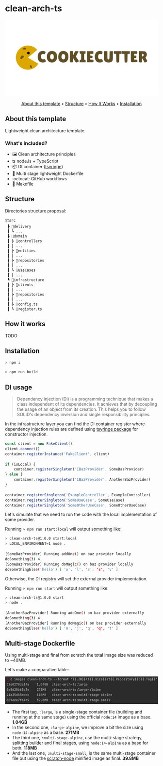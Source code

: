 # clean-arch-ts
<p align="center">
  <img src="docs/cookiecutter-logo.png" alt="Template"><br>
</p>
<p align="center">
  <a href="#about-this-template">About this template</a> •
  <a href="#structure">Structure</a> •
  <a href="#how-it-works">How It Works</a> •
  <a href="#installation">Installation</a><br>
</p>

## About this template
Lightweight clean architecture template.

### What's included?
- 🖼️ Clean architecture principles
- ʦ nodeJs + TypeScript
- 📦 DI container ([tsyringe](https://github.com/microsoft/tsyringe))
- :whale: Multi stage lightweight Dockerfile 
- :octocat: GitHub workflows
- 🔧 Makefile

## Structure
Directories structure proposal:

```text
📦src
 ┣ 📂delivery
 ┃ ┗ ...
 ┣ 📂domain
 ┃ ┣ 📂controllers
 ┃ ┃ ...
 ┃ ┣ 📂entities
 ┃ ┃ ...
 ┃ ┣ 📂repositories
 ┃ ┃ ...
 ┃ ┗ 📂useCases
 ┃ ┃ ...
 ┗ 📂infrastructure
 ┃ ┣ 📂clients
 ┃ ┃ ...
 ┃ ┣ 📂repositories
 ┃ ┃ ...
 ┃ ┣ 📜config.ts
 ┃ ┗ 📜register.ts
```

## How it works
TODO

## Installation

```bash
> npm i
```

```bash
> npm run build
```

## DI usage

> Dependency injection (DI) is a programming technique that makes a class independent of its dependencies. 
> It achieves that by decoupling the usage of an object from its creation. 
> This helps you to follow SOLID's dependency inversion and single responsibility principles.

In the infrastructure layer you can find the DI container register where dependency injection rules are defined using
[tsyringe package](https://github.com/microsoft/tsyringe) for constructor injection.

```ts
const client = new FakeClient()
client.connect()
container.registerInstance('FakeClient', client)

if (isLocal) {
    container.registerSingleton('IBazProvider', SomeBazProvider)
} else {
    container.registerSingleton('IBazProvider', AnotherBazProvider)
}

container.registerSingleton('ExampleController', ExampleController)
container.registerSingleton('SomeUseCase', SomeUseCase)
container.registerSingleton('SomeOtherUseCase', SomeOtherUseCase)
```

Let's simulate that we need to run the code with the local implementation of some provider.

Running `> npm run start:local` will output something like:

```bash
> clean-arch-ts@1.0.0 start:local
> LOCAL_ENVIRONMENT=1 node .

[SomeBazProvider] Running addOne() on baz provider locally
doSomething(3) 4
[SomeBazProvider] Running doMagic() on baz provider locally
doSomethingElse('hello') [ 'o', 'l', 's', 's', 'v' ]
```

Otherwise, the DI registry will set the external provider implementation.

Running `> npm run start` will output something like:

```bash
> clean-arch-ts@1.0.0 start
> node .

[AnotherBazProvider] Running addOne() on baz provider externally
doSomething(3) 4
[AnotherBazProvider] Running doMagic() on baz provider externally
doSomethingElse('hello') [ 'm', 'j', 'q', 'q', 't' ]
```

## Multi-stage Dockerfile
Using multi-stage and final from scratch the total image size was reduced to ~40MB.

Let's make a comparative table:

![img.png](docs/docker-size-comparative.png)

* The first tag, `:large`, is a single-stage container file (building and running at the same stage) using the official `node:14` image as a base. **1.04GB**
* In the second one, `:large-alpine`, we improve a bit the size using `node:14-alpine` as a base. **271MB**
* The third one, `:multi-stage-alpine`, use the multi-stage strategy, splitting builder and final stages, using `node:14-alpine` as a base for both. **118MB**
* And the last one, `:multi-stage-small`, is the same multi-stage container file but using the [scratch-node](https://github.com/astefanutti/scratch-node/pkgs/container/scratch-node) minified image as final. **39.8MB**
